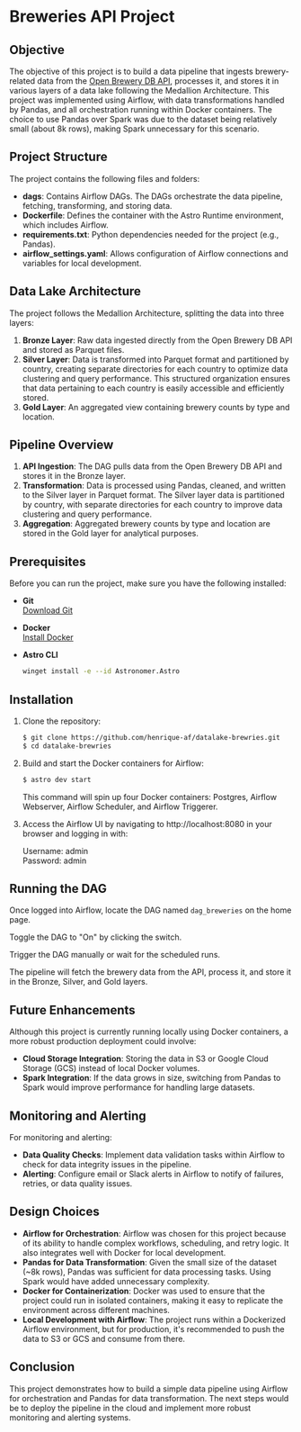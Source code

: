 # Breweries API Project

## Objective

The objective of this project is to build a data pipeline that ingests brewery-related data from the [Open Brewery DB API](https://api.openbrewerydb.org/), processes it, and stores it in various layers of a data lake following the Medallion Architecture. This project was implemented using Airflow, with data transformations handled by Pandas, and all orchestration running within Docker containers. The choice to use Pandas over Spark was due to the dataset being relatively small (about 8k rows), making Spark unnecessary for this scenario.

## Project Structure

The project contains the following files and folders:

- **dags**: Contains Airflow DAGs. The DAGs orchestrate the data pipeline, fetching, transforming, and storing data.
- **Dockerfile**: Defines the container with the Astro Runtime environment, which includes Airflow.
- **requirements.txt**: Python dependencies needed for the project (e.g., Pandas).
- **airflow_settings.yaml**: Allows configuration of Airflow connections and variables for local development.

## Data Lake Architecture

The project follows the Medallion Architecture, splitting the data into three layers:

1. **Bronze Layer**: Raw data ingested directly from the Open Brewery DB API and stored as Parquet files.
2. **Silver Layer**: Data is transformed into Parquet format and partitioned by country, creating separate directories for each country to optimize data clustering and query performance. This structured organization ensures that data pertaining to each country is easily accessible and efficiently stored.
3. **Gold Layer**: An aggregated view containing brewery counts by type and location.

## Pipeline Overview

1. **API Ingestion**: The DAG pulls data from the Open Brewery DB API and stores it in the Bronze layer.
2. **Transformation**: Data is processed using Pandas, cleaned, and written to the Silver layer in Parquet format. The Silver layer data is partitioned by country, with separate directories for each country to improve data clustering and query performance.
3. **Aggregation**: Aggregated brewery counts by type and location are stored in the Gold layer for analytical purposes.

## Prerequisites

Before you can run the project, make sure you have the following installed:

- **Git**  
  [Download Git](https://git-scm.com/downloads)
  
- **Docker**  
  [Install Docker](https://docs.docker.com/get-docker/)

- **Astro CLI**
  ```bash 
  winget install -e --id Astronomer.Astro
## Installation

1. Clone the repository:

   ```bash
   $ git clone https://github.com/henrique-af/datalake-brewries.git
   $ cd datalake-brewries
   ```

2. Build and start the Docker containers for Airflow:

   ```bash
   $ astro dev start
   ```

   This command will spin up four Docker containers: Postgres, Airflow Webserver, Airflow Scheduler, and Airflow Triggerer.

3. Access the Airflow UI by navigating to http://localhost:8080 in your browser and logging in with:

   Username: admin  
   Password: admin

## Running the DAG

Once logged into Airflow, locate the DAG named `dag_breweries` on the home page.  

Toggle the DAG to "On" by clicking the switch.  

Trigger the DAG manually or wait for the scheduled runs.  

The pipeline will fetch the brewery data from the API, process it, and store it in the Bronze, Silver, and Gold layers.

## Future Enhancements

Although this project is currently running locally using Docker containers, a more robust production deployment could involve:

- **Cloud Storage Integration**: Storing the data in S3 or Google Cloud Storage (GCS) instead of local Docker volumes.
- **Spark Integration**: If the data grows in size, switching from Pandas to Spark would improve performance for handling large datasets.

## Monitoring and Alerting

For monitoring and alerting:

- **Data Quality Checks**: Implement data validation tasks within Airflow to check for data integrity issues in the pipeline.
- **Alerting**: Configure email or Slack alerts in Airflow to notify of failures, retries, or data quality issues.

## Design Choices

- **Airflow for Orchestration**: Airflow was chosen for this project because of its ability to handle complex workflows, scheduling, and retry logic. It also integrates well with Docker for local development.
- **Pandas for Data Transformation**: Given the small size of the dataset (~8k rows), Pandas was sufficient for data processing tasks. Using Spark would have added unnecessary complexity.
- **Docker for Containerization**: Docker was used to ensure that the project could run in isolated containers, making it easy to replicate the environment across different machines.
- **Local Development with Airflow**: The project runs within a Dockerized Airflow environment, but for production, it's recommended to push the data to S3 or GCS and consume from there.

## Conclusion

This project demonstrates how to build a simple data pipeline using Airflow for orchestration and Pandas for data transformation. The next steps would be to deploy the pipeline in the cloud and implement more robust monitoring and alerting systems.